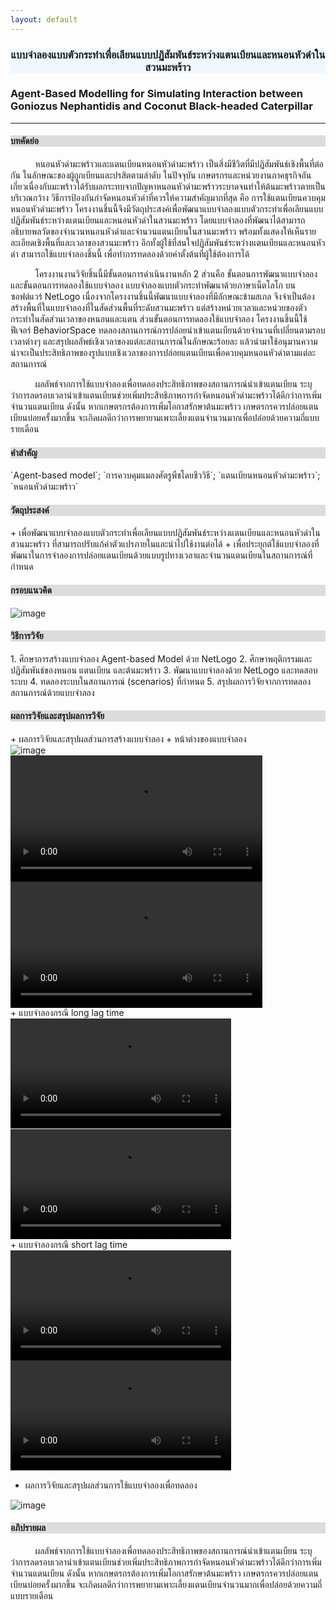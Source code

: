 ```yaml
---
layout: default
---
```



<div style="text-align: center; background-color: #F0F8FF"><h3> แบบจำลองแบบตัวกระทำเพื่อเลียนแบบปฏิสัมพันธ์ระหว่างแตนเบียนและหนอนหัวดำในสวนมะพร้าว </h3></div>

<h3> Agent-Based Modelling for Simulating Interaction between Goniozus Nephantidis and Coconut Black-headed Caterpillar </h3>

<hr>

<div style="background-color: #DCDCDC"><h4> บทคัดย่อ </h4></div>
<p> &nbsp;&nbsp;&nbsp;&nbsp;&nbsp;&nbsp;&nbsp;&nbsp;&nbsp;&nbsp;หนอนหัวดำมะพร้าวและแตนเบียนหนอนหัวดำมะพร้าว เป็นสิ่งมีชีวิตที่มีปฏิสัมพันธ์เชิงพื้นที่ต่อกัน ในลักษณะของผู้ถูกเบียนและปรสิตตามลำดับ ในปัจจุบัน เกษตรกรและหน่วยงานภาคธุรกิจอันเกี่ยวเนื่องกับมะพร้าวได้รับผลกระทบจากปัญหาหนอนหัวดำมะพร้าวระบาดจนทำให้ต้นมะพร้าวตายเป็นบริเวณกว้าง วิธีการป้องกันกำจัดหนอนหัวดำที่ควรให้ความสำคัญมากที่สุด คือ การใช้แตนเบียนควบคุมหนอนหัวดำมะพร้าว โครงงานชิ้นนี้จึงมีวัตถุประสงค์เพื่อพัฒนาแบบจำลองแบบตัวกระทำเพื่อเลียนแบบปฏิสัมพันธ์ระหว่างแตนเบียนและหนอนหัวดำในสวนมะพร้าว โดยแบบจำลองที่พัฒนาได้สามารถอธิบายพลวัตของจำนวนหนอนหัวดำและจำนวนแตนเบียนในสวนมะพร้าว พร้อมทั้งแสดงให้เห็นรายละเอียดเชิงพื้นที่และเวลาของสวนมะพร้าว อีกทั้งผู้ใช้ที่สนใจปฏิสัมพันธ์ระหว่างแตนเบียนและหนอนหัวดำ สามารถใช้แบบจำลองชิ้นนี้ เพื่อทำการทดลองด้วยค่าตั้งต้นที่ผู้ใช้ต้องการได้
</p>

<p> &nbsp;&nbsp;&nbsp;&nbsp;&nbsp;&nbsp;&nbsp;&nbsp;&nbsp;&nbsp;โครงงานงานวิจัยชิ้นนี้มีขั้นตอนการดำเนินงานหลัก 2 ส่วนคือ ขั้นตอนการพัฒนาแบบจำลอง และขั้นตอนการทดลองใช้แบบจำลอง แบบจำลองแบบตัวกระทำพัฒนาด้วยภาษาเน็ตโลโก บนซอฟต์แวร์ NetLogo เนื่องจากโครงงานชิ้นนี้พัฒนาแบบจำลองที่มีลักษณะข้ามสเกล จึงจำเป็นต้องสร้างพื้นที่ในแบบจำลองที่ในสัดส่วนพื้นที่ระดับสวนมะพร้าว แต่สร้างหน่วยเวลาและหน่วยของตัวกระทำในสัดส่วนเวลาของหนอนและแตน  ส่วนขั้นตอนการทดลองใช้แบบจำลอง โครงงานชิ้นนี้ใช้ฟีเจอร์ BehaviorSpace ทดลองสถานการณ์การปล่อยนำเข้าแตนเบียนด้วยจำนวนที่เปลี่ยนตามรอบเวลาต่างๆ และสรุปผลลัพธ์เชิงเวลาของแต่ละสถานการณ์ในลักษณะร้อยละ แล้วนำมาใช้อนุมานความน่าจะเป็นประสิทธิภาพของรูปแบบเชิงเวลาของการปล่อยแตนเบียนเพื่อควบคุมหนอนหัวดำตามแต่ละสถานการณ์
</p>

<p> &nbsp;&nbsp;&nbsp;&nbsp;&nbsp;&nbsp;&nbsp;&nbsp;&nbsp;&nbsp;ผลลัพธ์จากการใช้แบบจำลองเพื่อทดลองประสิทธิภาพของสถานการณ์นำเข้าแตนเบียน ระบุว่าการลดรอบเวลานำเข้าแตนเบียนช่วยเพิ่มประสิทธิภาพการกำจัดหนอนหัวดำมะพร้าวได้ดีกว่าการเพิ่มจำนวนแตนเบียน ดังนั้น หากเกษตรกรต้องการเพิ่มโอกาสรักษาต้นมะพร้าว เกษตรกรควรปล่อยแตนเบียนบ่อยครั้งมากขึ้น จะเกิดผลดีกว่าการพยายามเพาะเลี้ยงแตนจำนวนมากเพื่อปล่อยด้วยความถี่แบบรายเดือน
</p>


<div style="background-color: #DCDCDC"><h4> คำสำคัญ </h4></div>
`Agent-based model`; 
`การควบคุมแมลงศัตรูพืชโดยชีววิธี`; 
`แตนเบียนหนอนหัวดำมะพร้าว`; 
`หนอนหัวดำมะพร้าว`


<div style="background-color: #DCDCDC"><h4> วัตถุประสงค์ </h4></div>
+ เพื่อพัฒนาแบบจำลองแบบตัวกระทำเพื่อเลียนแบบปฏิสัมพันธ์ระหว่างแตนเบียนและหนอนหัวดำในสวนมะพร้าว ที่สามารถปรับแก้ค่าตัวแปรภายในและนำไปใช้งานต่อได้
+ เพื่อประยุกต์ใช้แบบจำลองที่พัฒนาในการจำลองการปล่อยแตนเบียนด้วยแบบรูปทางเวลาและจำนวนแตนเบียนในสถานการณ์ที่กำหนด


<div style="background-color: #DCDCDC"><h4> กรอบแนวคิด </h4></div>
<div class="image-wrapper">
  <img src="https://bussakornkrit.github.io/bussajournal/image/framework.JPG" alt="image">
</div>


<div style="background-color: #DCDCDC"><h4> วิธีการวิจัย </h4></div>
1. ศึกษาการสร้างแบบจำลอง Agent-based Model ด้วย NetLogo
2. ศึกษาพฤติกรรมและปฏิสัมพันธ์ของหนอน แตนเบียน และต้นมะพร้าว
3. พัฒนาแบบจำลองด้วย NetLogo และทดสอบระบบ
4. ทดลองระบบในสถานการณ์ (scenarios) ที่กำหนด
5. สรุปผลการวิจัยจากการทดลองสถานการณ์ด้วยแบบจำลอง


<div style="background-color: #DCDCDC"><h4> ผลการวิจัยและสรุปผลการวิจัย </h4></div>
+ ผลการวิจัยและสรุปผลส่วนการสร้างแบบจำลอง 
  +  หน้าต่างของแบบจำลอง
<div class="image-wrapper" style="width: 60%;">
  <img src="https://bussakornkrit.github.io/bussajournal/image/interface.JPG" alt="image">
</div>
  <div class="myvideo">
   <video  style="display:block; width:80%; height:auto;" autoplay controls loop="loop">
       <source src="https://bussakornkrit.github.io/bussajournal/video/ctpwaspsdemo_fullscr_worsencase.mp4" type="video/mp4" />   
   </video>
  </div>
  <div class="myvideo">
   <video  style="display:block; width:80%; height:auto;" autoplay controls loop="loop">
       <source src="https://bussakornkrit.github.io/bussajournal/video/ctpwaspsdemo_fullscr_bestcaseofcoco.mp4" type="video/mp4" />   
   </video>
  </div>
  + แบบจำลองกรณี long lag time
  <div class="myvideo">
   <video  style="display:block; width:70%; height:auto;" autoplay controls loop="loop">
       <source src="https://bussakornkrit.github.io/bussajournal/video/ctpwaspsdemo_world_longtimelag.mp4" type="video/mp4" />   
   </video>
  </div>
  <div class="myvideo">
   <video  style="display:block; width:70%; height:auto;" autoplay controls loop="loop">
       <source src="https://bussakornkrit.github.io/bussajournal/video/ctpwaspsdemo_graph_longtimelag.mp4" type="video/mp4" />   
   </video>
  </div>
  + แบบจำลองกรณี short lag time
  <div class="myvideo">
   <video  style="display:block; width:70%; height:auto;" autoplay controls loop="loop">
       <source src="https://bussakornkrit.github.io/bussajournal/video/ctpwaspsdemo_world_shorttimelag.mp4" type="video/mp4" />   
   </video>
  </div>
  <div class="myvideo">
   <video  style="display:block; width:70%; height:auto;" autoplay controls loop="loop">
       <source src="https://bussakornkrit.github.io/bussajournal/video/ctpwaspsdemo_graph_shorttimelag.mp4.mp4" type="video/mp4" />   
   </video>
  </div>
  
+ ผลการวิจัยและสรุปผลส่วนการใช้แบบจำลองเพื่อทดลอง
<div class="image-wrapper" style="width: 80%;">
  <img src="https://bussakornkrit.github.io/bussajournal/image/barchartall.JPG" alt="image">
</div>
  

<div style="background-color: #DCDCDC"><h4> อภิปรายผล </h4></div>
<p> &nbsp;&nbsp;&nbsp;&nbsp;&nbsp;&nbsp;&nbsp;&nbsp;&nbsp;&nbsp;ผลลัพธ์จากการใช้แบบจำลองเพื่อทดลองประสิทธิภาพของสถานการณ์นำเข้าแตนเบียน ระบุว่าการลดรอบเวลานำเข้าแตนเบียนช่วยเพิ่มประสิทธิภาพการกำจัดหนอนหัวดำมะพร้าวได้ดีกว่าการเพิ่มจำนวนแตนเบียน ดังนั้น หากเกษตรกรต้องการเพิ่มโอกาสรักษาต้นมะพร้าว เกษตรกรควรปล่อยแตนเบียนบ่อยครั้งมากขึ้น จะเกิดผลดีกว่าการพยายามเพาะเลี้ยงแตนเบียนจำนวนมากเพื่อปล่อยด้วยความถี่แบบรายเดือน
</p>
